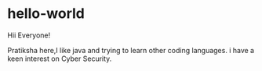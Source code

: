 # hello-world

Hii Everyone!

Pratiksha here,I like java and trying to learn other coding languages.
i have a keen interest on Cyber Security.
